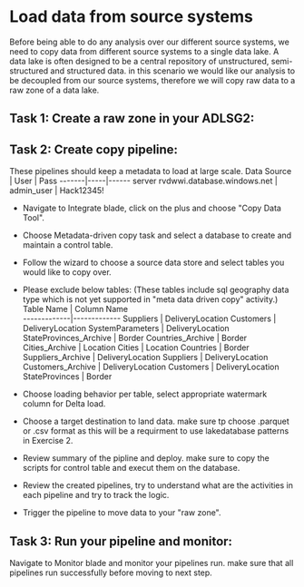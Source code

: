 # Load data from source systems
Before being able to do any analysis over our different source systems, we need to copy data from different source systems to a single data lake. A data lake is often designed to be a central repository of unstructured, semi-structured and structured data. in this scenario we would like our analysis to be decoupled from our source systems, therefore we will copy raw  data to a raw zone of a data lake. 
## Task 1: Create a raw zone in your ADLSG2:
## Task 2: Create copy pipeline:
These pipelines should keep a metadata to load at large scale.
  Data Source | User | Pass
  -------|-----|------
  server rvdwwi.database.windows.net  |  admin_user | Hack12345!
 - Navigate to Integrate blade, click on the plus and choose "Copy Data Tool".  
 - Choose Metadata-driven copy task and select a database to create and maintain a control table.  
 - Follow the wizard to choose a source data store and select tables you would like to copy over.   
 - Please exclude below tables:  (These tables include sql geography data type which is not yet supported in "meta data driven copy" activity.)
        Table Name   |  Column Name  
      -------------|-------------
      Suppliers  |                                                                                                                     DeliveryLocation
      Customers     |                                                                                                                  DeliveryLocation
      SystemParameters    |                                                                                                           DeliveryLocation
      StateProvinces_Archive   |                                                                                                       Border
      Countries_Archive  |                                                                                                          Border
      Cities_Archive    |                                                                                                               Location
      Cities     |                                                                                                                     Location
      Countries     |                                                                                                                   Border
      Suppliers_Archive   |                                                                                                             DeliveryLocation
      Suppliers     |                                                                                                                   DeliveryLocation
      Customers_Archive  |                                                                                                              DeliveryLocation
      Customers      |                                                                                                                  DeliveryLocation
      StateProvinces  |                                                                                                                 Border

 - Choose loading behavior per table, select appropriate watermark column for Delta load.  
-  Choose a target destination to land data. make sure tp choose .parquet or .csv format as this will be a requirment to use lakedatabase patterns in Exercise 2.  
-  Review summary of the pipline and deploy. make sure to copy the scripts for control table and execut them on the database.  
 - Review the created pipelines, try to understand what are the activities in each pipeline and try to track the logic.  
-  Trigger the pipeline to move data to your "raw zone".  

  
## Task 3: Run your pipeline and monitor:
  Navigate to Monitor blade and monitor your pipelines run. make sure that all pipelines run successfully before moving to next step.
